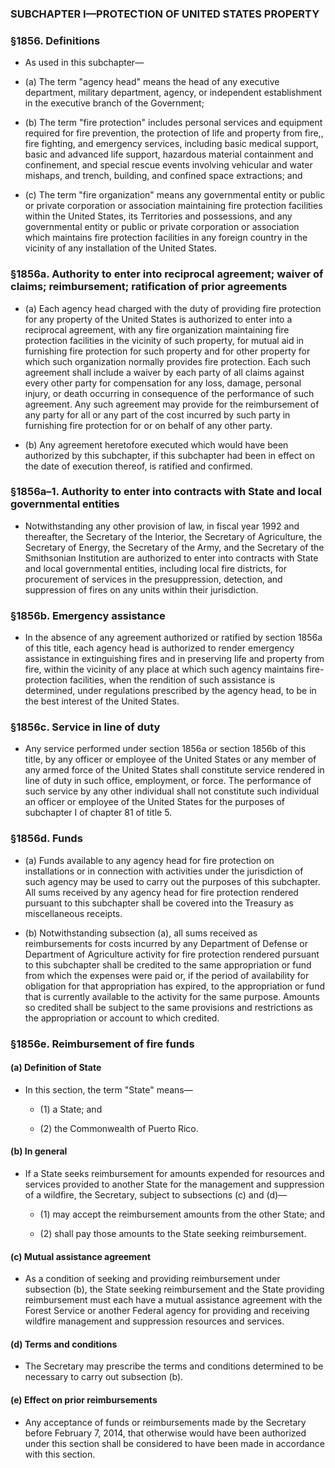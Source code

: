 ### SUBCHAPTER I—PROTECTION OF UNITED STATES PROPERTY

### §1856. Definitions
* As used in this subchapter—

* (a) The term "agency head" means the head of any executive department, military department, agency, or independent establishment in the executive branch of the Government;

* (b) The term "fire protection" includes personal services and equipment required for fire prevention, the protection of life and property from fire,, fire fighting, and emergency services, including basic medical support, basic and advanced life support, hazardous material containment and confinement, and special rescue events involving vehicular and water mishaps, and trench, building, and confined space extractions; and

* (c) The term "fire organization" means any governmental entity or public or private corporation or association maintaining fire protection facilities within the United States, its Territories and possessions, and any governmental entity or public or private corporation or association which maintains fire protection facilities in any foreign country in the vicinity of any installation of the United States.

### §1856a. Authority to enter into reciprocal agreement; waiver of claims; reimbursement; ratification of prior agreements
* (a) Each agency head charged with the duty of providing fire protection for any property of the United States is authorized to enter into a reciprocal agreement, with any fire organization maintaining fire protection facilities in the vicinity of such property, for mutual aid in furnishing fire protection for such property and for other property for which such organization normally provides fire protection. Each such agreement shall include a waiver by each party of all claims against every other party for compensation for any loss, damage, personal injury, or death occurring in consequence of the performance of such agreement. Any such agreement may provide for the reimbursement of any party for all or any part of the cost incurred by such party in furnishing fire protection for or on behalf of any other party.

* (b) Any agreement heretofore executed which would have been authorized by this subchapter, if this subchapter had been in effect on the date of execution thereof, is ratified and confirmed.

### §1856a–1. Authority to enter into contracts with State and local governmental entities
* Notwithstanding any other provision of law, in fiscal year 1992 and thereafter, the Secretary of the Interior, the Secretary of Agriculture, the Secretary of Energy, the Secretary of the Army, and the Secretary of the Smithsonian Institution are authorized to enter into contracts with State and local governmental entities, including local fire districts, for procurement of services in the presuppression, detection, and suppression of fires on any units within their jurisdiction.

### §1856b. Emergency assistance
* In the absence of any agreement authorized or ratified by section 1856a of this title, each agency head is authorized to render emergency assistance in extinguishing fires and in preserving life and property from fire, within the vicinity of any place at which such agency maintains fire-protection facilities, when the rendition of such assistance is determined, under regulations prescribed by the agency head, to be in the best interest of the United States.

### §1856c. Service in line of duty
* Any service performed under section 1856a or section 1856b of this title, by any officer or employee of the United States or any member of any armed force of the United States shall constitute service rendered in line of duty in such office, employment, or force. The performance of such service by any other individual shall not constitute such individual an officer or employee of the United States for the purposes of subchapter I of chapter 81 of title 5.

### §1856d. Funds
* (a) Funds available to any agency head for fire protection on installations or in connection with activities under the jurisdiction of such agency may be used to carry out the purposes of this subchapter. All sums received by any agency head for fire protection rendered pursuant to this subchapter shall be covered into the Treasury as miscellaneous receipts.

* (b) Notwithstanding subsection (a), all sums received as reimbursements for costs incurred by any Department of Defense or Department of Agriculture activity for fire protection rendered pursuant to this subchapter shall be credited to the same appropriation or fund from which the expenses were paid or, if the period of availability for obligation for that appropriation has expired, to the appropriation or fund that is currently available to the activity for the same purpose. Amounts so credited shall be subject to the same provisions and restrictions as the appropriation or account to which credited.

### §1856e. Reimbursement of fire funds
#### (a) Definition of State
* In this section, the term "State" means—

  * (1) a State; and

  * (2) the Commonwealth of Puerto Rico.

#### (b) In general
* If a State seeks reimbursement for amounts expended for resources and services provided to another State for the management and suppression of a wildfire, the Secretary, subject to subsections (c) and (d)—

  * (1) may accept the reimbursement amounts from the other State; and

  * (2) shall pay those amounts to the State seeking reimbursement.

#### (c) Mutual assistance agreement
* As a condition of seeking and providing reimbursement under subsection (b), the State seeking reimbursement and the State providing reimbursement must each have a mutual assistance agreement with the Forest Service or another Federal agency for providing and receiving wildfire management and suppression resources and services.

#### (d) Terms and conditions
* The Secretary may prescribe the terms and conditions determined to be necessary to carry out subsection (b).

#### (e) Effect on prior reimbursements
* Any acceptance of funds or reimbursements made by the Secretary before February 7, 2014, that otherwise would have been authorized under this section shall be considered to have been made in accordance with this section.